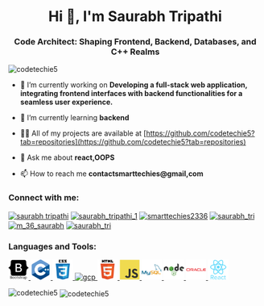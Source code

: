 <h1 align="center">Hi 👋, I'm Saurabh Tripathi</h1>
<h3 align="center">Code Architect: Shaping Frontend, Backend, Databases, and C++ Realms</h3>

<p align="left"> <img src="https://komarev.com/ghpvc/?username=codetechie5&label=Profile%20views&color=0e75b6&style=flat" alt="codetechie5" /> </p>

- 🔭 I’m currently working on **Developing a full-stack web application, integrating frontend interfaces with backend functionalities for a seamless user experience.**

- 🌱 I’m currently learning **backend**

- 👨‍💻 All of my projects are available at [https://github.com/codetechie5?tab=repositories](https://github.com/codetechie5?tab=repositories)

- 💬 Ask me about **react,OOPS**

- 📫 How to reach me **contactsmarttechies@gmail,com**

<h3 align="left">Connect with me:</h3>
<p align="left">
<a href="https://linkedin.com/in/saurabh tripathi" target="blank"><img align="center" src="https://raw.githubusercontent.com/rahuldkjain/github-profile-readme-generator/master/src/images/icons/Social/linked-in-alt.svg" alt="saurabh tripathi" height="30" width="40" /></a>
<a href="https://instagram.com/saurabh_tripathi_1" target="blank"><img align="center" src="https://raw.githubusercontent.com/rahuldkjain/github-profile-readme-generator/master/src/images/icons/Social/instagram.svg" alt="saurabh_tripathi_1" height="30" width="40" /></a>
<a href="https://www.youtube.com/c/smart techies" target="blank"><img align="center" src="https://raw.githubusercontent.com/rahuldkjain/github-profile-readme-generator/master/src/images/icons/Social/youtube.svg" alt="smarttechies2336" height="30" width="40" /></a>
<a href="https://www.codechef.com/users/saurabh_tri" target="blank"><img align="center" src="https://cdn.jsdelivr.net/npm/simple-icons@3.1.0/icons/codechef.svg" alt="saurabh_tri" height="30" width="40" /></a>
<a href="https://www.hackerrank.com/m_36_saurabh" target="blank"><img align="center" src="https://raw.githubusercontent.com/rahuldkjain/github-profile-readme-generator/master/src/images/icons/Social/hackerrank.svg" alt="m_36_saurabh" height="30" width="40" /></a>
<a href="https://www.leetcode.com/saurabh_tri" target="blank"><img align="center" src="https://raw.githubusercontent.com/rahuldkjain/github-profile-readme-generator/master/src/images/icons/Social/leet-code.svg" alt="saurabh_tri" height="30" width="40" /></a>
</p>

<h3 align="left">Languages and Tools:</h3>
<p align="left"> <a href="https://getbootstrap.com" target="_blank" rel="noreferrer"> <img src="https://raw.githubusercontent.com/devicons/devicon/master/icons/bootstrap/bootstrap-plain-wordmark.svg" alt="bootstrap" width="40" height="40"/> </a> <a href="https://www.w3schools.com/cpp/" target="_blank" rel="noreferrer"> <img src="https://raw.githubusercontent.com/devicons/devicon/master/icons/cplusplus/cplusplus-original.svg" alt="cplusplus" width="40" height="40"/> </a> <a href="https://www.w3schools.com/css/" target="_blank" rel="noreferrer"> <img src="https://raw.githubusercontent.com/devicons/devicon/master/icons/css3/css3-original-wordmark.svg" alt="css3" width="40" height="40"/> </a> <a href="https://cloud.google.com" target="_blank" rel="noreferrer"> <img src="https://www.vectorlogo.zone/logos/google_cloud/google_cloud-icon.svg" alt="gcp" width="40" height="40"/> </a> <a href="https://www.w3.org/html/" target="_blank" rel="noreferrer"> <img src="https://raw.githubusercontent.com/devicons/devicon/master/icons/html5/html5-original-wordmark.svg" alt="html5" width="40" height="40"/> </a> <a href="https://developer.mozilla.org/en-US/docs/Web/JavaScript" target="_blank" rel="noreferrer"> <img src="https://raw.githubusercontent.com/devicons/devicon/master/icons/javascript/javascript-original.svg" alt="javascript" width="40" height="40"/> </a> <a href="https://www.mysql.com/" target="_blank" rel="noreferrer"> <img src="https://raw.githubusercontent.com/devicons/devicon/master/icons/mysql/mysql-original-wordmark.svg" alt="mysql" width="40" height="40"/> </a> <a href="https://nodejs.org" target="_blank" rel="noreferrer"> <img src="https://raw.githubusercontent.com/devicons/devicon/master/icons/nodejs/nodejs-original-wordmark.svg" alt="nodejs" width="40" height="40"/> </a> <a href="https://www.oracle.com/" target="_blank" rel="noreferrer"> <img src="https://raw.githubusercontent.com/devicons/devicon/master/icons/oracle/oracle-original.svg" alt="oracle" width="40" height="40"/> </a> <a href="https://reactjs.org/" target="_blank" rel="noreferrer"> <img src="https://raw.githubusercontent.com/devicons/devicon/master/icons/react/react-original-wordmark.svg" alt="react" width="40" height="40"/> </a> </p>

<p><img align="left" src="https://github-readme-stats.vercel.app/api/top-langs?username=codetechie5&show_icons=true&locale=en&layout=compact" alt="codetechie5" /></p>

<p>&nbsp;<img align="center" src="https://github-readme-stats.vercel.app/api?username=codetechie5&show_icons=true&locale=en" alt="codetechie5" /></p>

